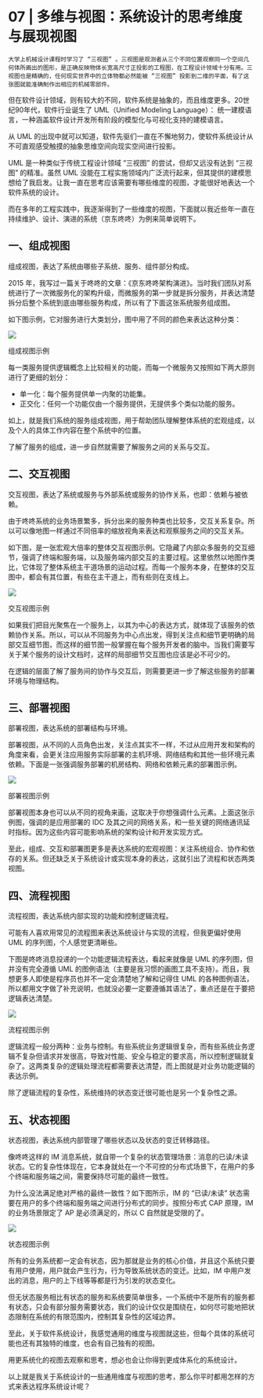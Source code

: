 # 07 | 多维与视图：系统设计的思考维度与展现视图

    大学上机械设计课程时学习了 “三视图” 。三视图是观测者从三个不同位置观察同一个空间几何体所画出的图形，是正确反映物体长宽高尺寸正投影的工程图，在工程设计领域十分有用。三视图也是精确的，任何现实世界中的立体物都必然能被 “三视图” 投影到二维的平面，有了这张图就能准确制作出相应的机械零部件。

但在软件设计领域，则有较大的不同，软件系统是抽象的，而且维度更多。20世纪90年代，软件行业诞生了 UML（Unified Modeling Language）： 统一建模语言，一种涵盖软件设计开发所有阶段的模型化与可视化支持的建模语言。

从 UML 的出现中就可以知道，软件先驱们一直在不懈地努力，使软件系统设计从不可直观感受触摸的抽象思维空间向现实空间进行投影。

UML 是一种类似于传统工程设计领域 “三视图” 的尝试，但却又远没有达到 “三视图” 的精准。虽然 UML 没能在工程实施领域内广泛流行起来，但其提供的建模思想给了我启发。让我一直在思考应该需要有哪些维度的视图，才能很好地表达一个软件系统的设计。

而在多年的工程实践中，我逐渐得到了一些维度的视图，下面就以我近些年一直在持续维护、设计、演进的系统（京东咚咚）为例来简单说明下。

## 一、组成视图

组成视图，表达了系统由哪些子系统、服务、组件部分构成。

2015 年，我写过一篇关于咚咚的文章：《京东咚咚架构演进》。当时我们团队对系统进行了一次微服务化的架构升级，而微服务的第一步就是拆分服务，并表达清楚拆分后整个系统到底由哪些服务构成，所以有了下面这张系统服务组成图。

如下图示例，它对服务进行大类划分，图中用了不同的颜色来表达这种分类：

![](https://static001.geekbang.org/resource/image/a0/d9/a075c277981b3e56c347dc05591f18d9.png)

组成视图示例

每一类服务提供逻辑概念上比较相关的功能，而每一个微服务又按照如下两大原则进行了更细的划分：

*   单一化：每个服务提供单一内聚的功能集。
*   正交化：任何一个功能仅由一个服务提供，无提供多个类似功能的服务。

如上，就是我们系统的服务组成视图，用于帮助团队理解整体系统的宏观组成，以及个人的具体工作内容在整个系统中的位置。

了解了服务的组成，进一步自然就需要了解服务之间的关系与交互。

## 二、交互视图

交互视图，表达了系统或服务与外部系统或服务的协作关系，也即：依赖与被依赖。

由于咚咚系统的业务场景繁多，拆分出来的服务种类也比较多，交互关系复杂。所以可以像地图一样通过不同倍率的缩放视角来表达和观察服务之间的交互关系。

如下图，是一张宏观大倍率的整体交互视图示例。它隐藏了内部众多服务的交互细节，强调了终端和服务端，以及服务端内部交互的主要过程。这里依然以地图作类比，它体现了整体系统主干道场景的运动过程。而每一个服务本身，在整体的交互图中，都会有其位置，有些在主干道上，而有些则在支线上。

![](https://static001.geekbang.org/resource/image/4b/f4/4bf63fcd735af78c2258c1ddd8cde0f4.png)

交互视图示例

如果我们把目光聚焦在一个服务上，以其为中心的表达方式，就体现了该服务的依赖协作关系。所以，可以从不同服务为中心点出发，得到关注点和细节更明确的局部交互细节图，而这样的细节图一般掌握在每个服务开发者的脑中。当我们需要写关于某个服务的设计文档时，这样的局部细节交互图也应该是必不可少的。

在逻辑的层面了解了服务间的协作与交互后，则需要更进一步了解这些服务的部署环境与物理结构。

## 三、部署视图

部署视图，表达系统的部署结构与环境。

部署视图，从不同的人员角色出发，关注点其实不一样，不过从应用开发和架构的角度来看，会更关注应用服务实际部署的主机环境、网络结构和其他一些环境元素依赖。下面是一张强调服务部署的机房结构、网络和依赖元素的部署图示例。

![](https://static001.geekbang.org/resource/image/90/c7/90a43e28e56c0a21af03f741c358bac7.png)

部署视图示例

部署视图本身也可以从不同的视角来画，这取决于你想强调什么元素。上面这张示例图，强调的是应用部署的 IDC 及其之间的网络关系，和一些关键的网络通讯延时指标。因为这些内容可能影响系统的架构设计和开发实现方式。

至此，组成、交互和部署图更多是表达系统的宏观视图：关注系统组合、协作和依存的关系。但还缺乏关于系统设计或实现本身的表达，这就引出了流程和状态两类视图。

## 四、流程视图

流程视图，表达系统内部实现的功能和控制逻辑流程。

可能有人喜欢用常见的流程图来表达系统设计与实现的流程，但我更偏好使用 UML 的序列图，个人感觉更清晰些。

下图是咚咚消息投递的一个功能逻辑流程表达，看起来就像是 UML 的序列图，但并没有完全遵循 UML 的图例语法（主要是我习惯的画图工具不支持）。而且，我想更多人即使是程序员也并不一定会清楚地了解和记得住 UML 的各种图例语法，所以都用文字做了补充说明，也就没必要一定要遵循其语法了，重点还是在于要把逻辑表达清楚。

![](https://static001.geekbang.org/resource/image/2b/2c/2b8ea4c772c314e3bb7b246501bea32c.png)

流程视图示例

逻辑流程一般分两种：业务与控制。有些系统业务逻辑很复杂，而有些系统业务逻辑不复杂但请求并发很高，导致对性能、安全与稳定的要求高，所以控制逻辑就复杂了。这两类复杂的逻辑处理流程都需要表达清楚，而上图就是对业务功能逻辑的表达示例。

除了逻辑流程的复杂性，系统维持的状态变迁很可能也是另一个复杂性之源。

## 五、状态视图

状态视图，表达系统内部管理了哪些状态以及状态的变迁转移路径。

像咚咚这样的 IM 消息系统，就自带一个复杂的状态管理场景：消息的已读/未读状态。它的复杂性体现在，它本身就处在一个不可控的分布式场景下，在用户的多个终端和服务端之间，需要保持尽可能的最终一致性。

为什么没法满足绝对严格的最终一致性？如下图所示，IM 的 “已读/未读” 状态需要在用户的多个终端和服务端之间进行分布式的同步。按照分布式 CAP 原理，IM 的业务场景限定了 AP 是必须满足的，所以 C 自然就是受限的了。

![](https://static001.geekbang.org/resource/image/6b/c3/6bbb1c9be59fcd472efd77d89cb057c3.png)

状态视图示例

所有的业务系统都一定会有状态，因为那就是业务的核心价值，并且这个系统只要有用户使用，用户就会产生行为，行为导致系统状态的变迁。比如，IM 中用户发出的消息，用户的上下线等等都是行为引发的状态变化。

但无状态服务相比有状态的服务和系统要简单很多，一个系统中不是所有的服务都有状态，只会有部分服务需要状态，我们的设计仅仅是围绕在，如何尽可能地把状态限制在系统的有限范围内，控制其复杂性的区域边界。

至此，关于软件系统设计，我感觉通用的维度与视图就这些，但每个具体的系统可能也还有其独特的维度，也会有自己独有的视图。

用更系统化的视图去观察和思考，想必也会让你得到更成体系化的系统设计。

以上就是我关于系统设计的一些通用维度与视图的思考，那么你平时都用怎样的方式来表达程序系统设计呢？
    